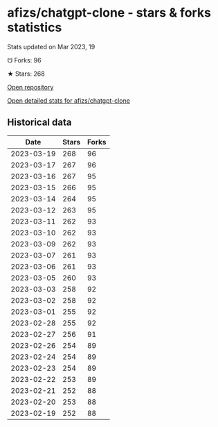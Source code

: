 # afizs/chatgpt-clone - stars & forks statistics

Stats updated on Mar 2023, 19

☋ Forks: 96

★ Stars: 268

[Open repository](https://github.com/afizs/chatgpt-clone)

[Open detailed stats for afizs/chatgpt-clone](https://reviewgithub.com/rep/afizs/chatgpt-clone)

## Historical data
| Date | Stars | Forks |
|------|-------|-------|
| 2023-03-19 | 268 | 96 | 
| 2023-03-17 | 267 | 96 | 
| 2023-03-16 | 267 | 95 | 
| 2023-03-15 | 266 | 95 | 
| 2023-03-14 | 264 | 95 | 
| 2023-03-12 | 263 | 95 | 
| 2023-03-11 | 262 | 93 | 
| 2023-03-10 | 262 | 93 | 
| 2023-03-09 | 262 | 93 | 
| 2023-03-07 | 261 | 93 | 
| 2023-03-06 | 261 | 93 | 
| 2023-03-05 | 260 | 93 | 
| 2023-03-03 | 258 | 92 | 
| 2023-03-02 | 258 | 92 | 
| 2023-03-01 | 255 | 92 | 
| 2023-02-28 | 255 | 92 | 
| 2023-02-27 | 256 | 91 | 
| 2023-02-26 | 254 | 89 | 
| 2023-02-24 | 254 | 89 | 
| 2023-02-23 | 254 | 89 | 
| 2023-02-22 | 253 | 89 | 
| 2023-02-21 | 252 | 88 | 
| 2023-02-20 | 253 | 88 | 
| 2023-02-19 | 252 | 88 | 

